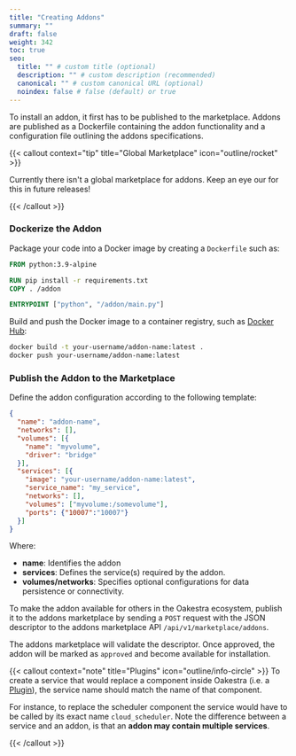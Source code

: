 ```yaml
---
title: "Creating Addons"
summary: ""
draft: false
weight: 342
toc: true
seo:
  title: "" # custom title (optional)
  description: "" # custom description (recommended)
  canonical: "" # custom canonical URL (optional)
  noindex: false # false (default) or true
---
```


To install an addon, it first has to be published to the marketplace. Addons are published as a Dockerfile
containing the addon functionality and a configuration file outlining the addons specifications.

{{< callout context="tip" title="Global Marketplace" icon="outline/rocket" >}}

Currently there isn't a global marketplace for addons. Keep an eye our for this in future releases!

{{< /callout >}}


### Dockerize the Addon
Package your code into a Docker image by creating a `Dockerfile` such as:
```dockerfile
FROM python:3.9-alpine

RUN pip install -r requirements.txt
COPY . /addon

ENTRYPOINT ["python", "/addon/main.py"]
```

Build and push the Docker image to a container registry, such as [Docker Hub](https://hub.docker.com/):
```bash
docker build -t your-username/addon-name:latest .
docker push your-username/addon-name:latest
```

### Publish the Addon to the Marketplace
Define the addon configuration according to the following template:
```json
{
  "name": "addon-name",
  "networks": [],
  "volumes": [{
    "name": "myvolume",
    "driver": "bridge"
  }],
  "services": [{
    "image": "your-username/addon-name:latest",
    "service_name": "my_service",
    "networks": [],
    "volumes": ["myvolume:/somevolume"],
    "ports": {"10007":"10007"}
  }]
}
```
Where:
- **name**: Identifies the addon
- **services**: Defines the service(s) required by the addon.
- **volumes/networks**: Specifies optional configurations for data persistence or connectivity.


To make the addon available for others in the Oakestra ecosystem, publish it to the addons marketplace by sending a `POST` request with the JSON descriptor to the addons marketplace API `/api/v1/marketplace/addons`.

The addons marketplace will validate the descriptor. Once approved, the addon will be marked as `approved` and become available for installation.


{{< callout context="note" title="Plugins" icon="outline/info-circle" >}}
To create a service that would replace a component inside Oakestra (i.e. a [Plugin](../../../concepts/oakestra-extensions/addons)), the service name should match the name of that component. 

For instance, to replace the scheduler component the service would have to be called by its exact name `cloud_scheduler`.
Note the difference between a service and an addon, is that an **addon may contain multiple services**.

{{< /callout >}}